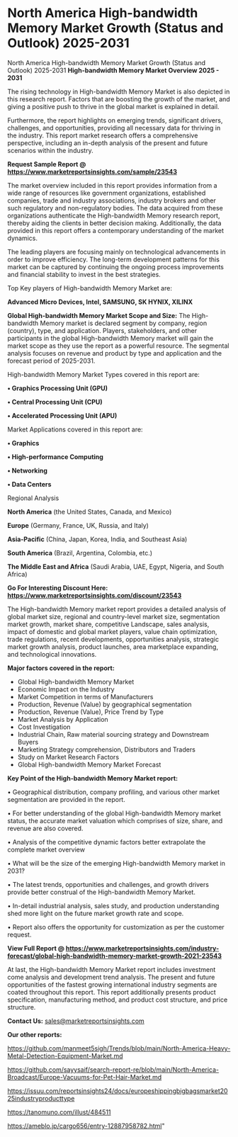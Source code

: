# North America High-bandwidth Memory Market Growth (Status and Outlook) 2025-2031
North America High-bandwidth Memory Market Growth (Status and Outlook) 2025-2031
<Strong> High-bandwidth Memory Market Overview 2025 - 2031</strong>

The rising technology in High-bandwidth Memory Market is also depicted in this research report. Factors that are boosting the growth of the market, and giving a positive push to thrive in the global market is explained in detail.

Furthermore, the report highlights on emerging trends, significant drivers, challenges, and opportunities, providing all necessary data for thriving in the industry. This report market research offers a comprehensive perspective, including an in-depth analysis of the present and future scenarios within the industry.

<strong>Request Sample Report @ <a href=https://www.marketreportsinsights.com/sample/23543>https://www.marketreportsinsights.com/sample/23543</a></strong>

The market overview included in this report provides information from a wide range of resources like government organizations, established companies, trade and industry associations, industry brokers and other such regulatory and non-regulatory bodies. The data acquired from these organizations authenticate the High-bandwidth Memory research report, thereby aiding the clients in better decision making. Additionally, the data provided in this report offers a contemporary understanding of the market dynamics.

The leading players are focusing mainly on technological advancements in order to improve efficiency. The long-term development patterns for this market can be captured by continuing the ongoing process improvements and financial stability to invest in the best strategies.

Top Key players of High-bandwidth Memory Market are:

<strong>Advanced Micro Devices, Intel, SAMSUNG, SK HYNIX, XILINX</strong>

<strong><b>Global High-bandwidth Memory Market Scope and Size:</b></strong>
The High-bandwidth Memory market is declared segment by company, region (country), type, and application. Players, stakeholders, and other participants in the global High-bandwidth Memory market will gain the market scope as they use the report as a powerful resource. The segmental analysis focuses on revenue and product by type and application and the forecast period of 2025-2031.

High-bandwidth Memory Market Types covered in this report are:

<strong>• Graphics Processing Unit (GPU)

• Central Processing Unit (CPU)

• Accelerated Processing Unit (APU)</strong>

Market Applications covered in this report are:

<strong>• Graphics

• High-performance Computing

• Networking

• Data Centers</strong> 

Regional Analysis

<strong>North America</strong> (the United States, Canada, and Mexico)

<strong>Europe</strong> (Germany, France, UK, Russia, and Italy)

<strong>Asia-Pacific</strong> (China, Japan, Korea, India, and Southeast Asia)

<strong>South America</strong> (Brazil, Argentina, Colombia, etc.)

<strong>The Middle East and Africa</strong> (Saudi Arabia, UAE, Egypt, Nigeria, and South Africa)

<strong>Go For Interesting Discount Here: <a href=https://www.marketreportsinsights.com/discount/23543>https://www.marketreportsinsights.com/discount/23543</a></strong>

The High-bandwidth Memory market report provides a detailed analysis of global market size, regional and country-level market size, segmentation market growth, market share, competitive Landscape, sales analysis, impact of domestic and global market players, value chain optimization, trade regulations, recent developments, opportunities analysis, strategic market growth analysis, product launches, area marketplace expanding, and technological innovations.

<strong><b>Major factors covered in the report:</b></strong>
<ul>
  <li>Global High-bandwidth Memory Market </li>
  <li>Economic Impact on the Industry</li>
  <li>Market Competition in terms of Manufacturers</li>
  <li>Production, Revenue (Value) by geographical segmentation</li>
  <li>Production, Revenue (Value), Price Trend by Type</li>
  <li>Market Analysis by Application</li>
  <li>Cost Investigation</li>
  <li>Industrial Chain, Raw material sourcing strategy and Downstream Buyers</li>
  <li>Marketing Strategy comprehension, Distributors and Traders</li>
  <li>Study on Market Research Factors</li>
  <li>Global High-bandwidth Memory Market Forecast</li>
</ul>

<strong><b>Key Point of the High-bandwidth Memory Market report:</b></strong>

• Geographical distribution, company profiling, and various other market segmentation are provided in the report.

• For better understanding of the global High-bandwidth Memory market status, the accurate market valuation which comprises of size, share, and revenue are also covered.

• Analysis of the competitive dynamic factors better extrapolate the complete market overview

• What will be the size of the emerging High-bandwidth Memory market in 2031?

• The latest trends, opportunities and challenges, and growth drivers provide better construal of the High-bandwidth Memory Market.

• In-detail industrial analysis, sales study, and production understanding shed more light on the future market growth rate and scope.

• Report also offers the opportunity for customization as per the customer request.

<strong><b>View Full Report @ <a href=https://www.marketreportsinsights.com/industry-forecast/global-high-bandwidth-memory-market-growth-2021-23543>https://www.marketreportsinsights.com/industry-forecast/global-high-bandwidth-memory-market-growth-2021-23543</a></b></strong>


At last, the High-bandwidth Memory Market report includes investment come analysis and development trend analysis. The present and future opportunities of the fastest growing international industry segments are coated throughout this report. This report additionally presents product specification, manufacturing method, and product cost structure, and price structure.

<strong>Contact Us:</strong>
sales@marketreportsinsights.com

<strong>Our other reports:</strong>

<a href=https://github.com/manmeet5sigh/Trends/blob/main/North-America-Heavy-Metal-Detection-Equipment-Market.md>https://github.com/manmeet5sigh/Trends/blob/main/North-America-Heavy-Metal-Detection-Equipment-Market.md</a>

<a href=https://github.com/sayysaif/search-report-re/blob/main/North-America-Broadcast/Europe-Vacuums-for-Pet-Hair-Market.md>https://github.com/sayysaif/search-report-re/blob/main/North-America-Broadcast/Europe-Vacuums-for-Pet-Hair-Market.md</a>

<a href=https://issuu.com/reportsinsights24/docs/europeshippingbigbagsmarket2025industryproducttype>https://issuu.com/reportsinsights24/docs/europeshippingbigbagsmarket2025industryproducttype</a>

<a href=https://tanomuno.com/illust/484511>https://tanomuno.com/illust/484511</a>

<a href=https://ameblo.jp/cargo656/entry-12887958782.html>https://ameblo.jp/cargo656/entry-12887958782.html</a>"
